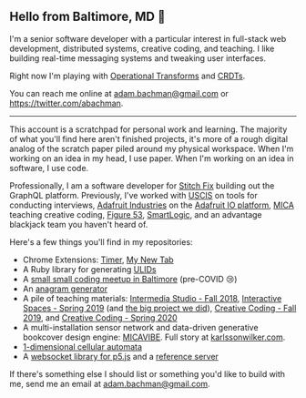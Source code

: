 ## Hello from Baltimore, MD 👋

I'm a senior software developer with a particular interest in full-stack web development, distributed systems, creative coding, and teaching. I like building real-time messaging systems and tweaking user interfaces.

Right now I'm playing with [Operational Transforms](https://github.com/abachman/document-editor) and [CRDTs](https://github.com/abachman/hyperlog-browser).

You can reach me online at adam.bachman@gmail.com or https://twitter.com/abachman.

---

This account is a scratchpad for personal work and learning. The majority of what you'll find here aren't finished projects, it's more of a rough digital analog of the scratch paper piled around my physical workspace. When I'm working on an idea in my head, I use paper. When I'm working on an idea in software, I use code.

Professionally, I am a software developer for [Stitch Fix](https://stitchfix.com) building out the GraphQL platform. Previously, I've worked with [USCIS](https://www.uscis.gov/) on tools for conducting interviews, [Adafruit Industries](https://github.com/adafruit) on the [Adafruit IO platform](https://io.adafruit.com), [MICA](https://mica.edu) teaching creative coding, [Figure 53](https://github.com/figure53), [SmartLogic](https://github.com/smartlogic), and an advantage blackjack team you haven't heard of.

Here's a few things you'll find in my repositories: 

- Chrome Extensions: [Timer](https://github.com/abachman/chrome-timer), [My New Tab](https://github.com/abachman/my-new-tab)
- A Ruby library for generating [ULIDs](https://github.com/abachman/ulid-ruby)
- A [small small coding meetup in Baltimore](https://github.com/abachman/goodmorning.computer) (pre-COVID 😢)
- An [anagram generator](https://github.com/abachman/anagrammit-go)
- A pile of teaching materials: [Intermedia Studio - Fall 2018](https://github.com/abachman/intermedia-studio), [Interactive Spaces - Spring 2019](https://github.com/abachman/interactive-spaces) (and [the big project we did](https://github.com/micais2019/interactive-spaces)), [Creative Coding - Fall 2019](https://github.com/abachman/creative-coding-fall-2019), and [Creative Coding - Spring 2020](https://github.com/abachman/creative-coding-spring-2020)
- A multi-installation sensor network and data-driven generative bookcover design engine: [MICAVIBE](https://github.com/micais2019/interactive-spaces). Full story at [karlssonwilker.com](https://karlssonwilker.com/project/mica-1/).
- [1-dimensional cellular automata](https://github.com/abachman/wolfram-automata)
- A [websocket library for p5.js](https://github.com/abachman/p5.websocket) and a [reference server](https://github.com/abachman/p5-websocket-server/)

If there's something else I should list or something you'd like to build with me, send me an email at [adam.bachman@gmail.com](mailto:adam.bachman@gmail.com).
